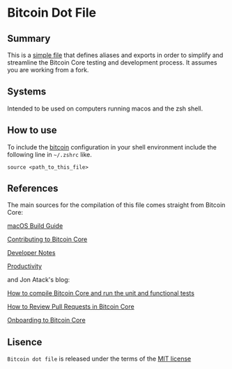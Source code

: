 # Bitcoin Dot File

## Summary

This is a [simple file](https://github.com/itornaza/btc-dot/blob/main/bitcoin) that defines aliases and exports in order to simplify and streamline the Bitcoin Core testing and development process. It assumes you are working from a fork.

## Systems

Intended to be used on computers running macos and the zsh shell.

## How to use

To include the [bitcoin](https://github.com/itornaza/btc-dot/blob/main/bitcoin) configuration in your shell environment include the following line in `~/.zshrc` like.

`source <path_to_this_file>`

## References

The main sources for the compilation of this file comes straight from Bitcoin Core:

[macOS Build Guide](https://github.com/bitcoin/bitcoin/blob/master/doc/build-osx.md)

[Contributing to Bitcoin Core](https://github.com/bitcoin/bitcoin/blob/master/CONTRIBUTING.md)

[Developer Notes](https://github.com/bitcoin/bitcoin/blob/master/doc/developer-notes.md)

[Productivity](https://github.com/bitcoin/bitcoin/blob/master/doc/productivity.md)

and Jon Atack's blog: 

[How to compile Bitcoin Core and run the unit and functional tests](https://jonatack.github.io/articles/how-to-compile-bitcoin-core-and-run-the-tests)

[How to Review Pull Requests in Bitcoin Core](https://jonatack.github.io/articles/how-to-review-pull-requests-in-bitcoin-core)

[Onboarding to Bitcoin Core](https://bitcoincore.academy/bin/onboarding-to-bitcoin-core.html)

## Lisence

`Bitcoin dot file` is released under the terms of the [MIT license](https://opensource.org/licenses/MIT)